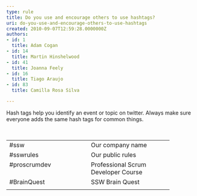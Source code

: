 ```yaml
---
type: rule
title: Do you use and encourage others to use hashtags?
uri: do-you-use-and-encourage-others-to-use-hashtags
created: 2010-09-07T12:59:28.0000000Z
authors:
- id: 1
  title: Adam Cogan
- id: 14
  title: Martin Hinshelwood
- id: 41
  title: Joanna Feely
- id: 16
  title: Tiago Araujo
- id: 83
  title: Camilla Rosa Silva

---
```




<span class='intro'> Hash tags help you identify an event or topic on twitter. Always make sure everyone adds the same hash tags for common things.
 </span>


  <p>&#160;</p>
<font size="+0" class="ms-rteCustom-SSWTable">
<table width="400" cellspacing="0" cellpadding="2" border="0">
    <tbody>
        <tr>
            <td width="200" valign="top">#ssw</td>
            <td width="200" valign="top">Our company name</td>
        </tr>
        <tr>
            <td width="200" valign="top">#sswrules</td>
            <td width="200" valign="top">Our public rules</td>
        </tr>
        <tr>
            <td width="200" valign="top">#proscrumdev</td>
            <td width="200" valign="top">Professional Scrum Developer Course</td>
        </tr>
        <tr>
            <td width="200" valign="top">#BrainQuest</td>
            <td width="200" valign="top">SSW Brain Quest</td>
        </tr>
        <tr>
            <td width="200" valign="top"> </td>
            <td width="200" valign="top"> </td>
        </tr>
    </tbody>
</table>
</font>



